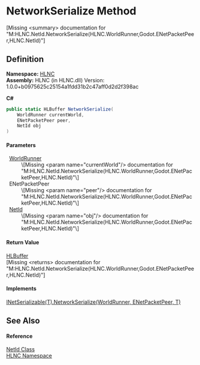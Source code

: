 # NetworkSerialize Method


\[Missing &lt;summary&gt; documentation for "M:HLNC.NetId.NetworkSerialize(HLNC.WorldRunner,Godot.ENetPacketPeer,HLNC.NetId)"\]



## Definition
**Namespace:** <a href="N_HLNC">HLNC</a>  
**Assembly:** HLNC (in HLNC.dll) Version: 1.0.0+b0975625c25154a1fdd31b2c47aff0d2d2f398ac

**C#**
``` C#
public static HLBuffer NetworkSerialize(
	WorldRunner currentWorld,
	ENetPacketPeer peer,
	NetId obj
)
```



#### Parameters
<dl><dt>  <a href="T_HLNC_WorldRunner">WorldRunner</a></dt><dd>\[Missing &lt;param name="currentWorld"/&gt; documentation for "M:HLNC.NetId.NetworkSerialize(HLNC.WorldRunner,Godot.ENetPacketPeer,HLNC.NetId)"\]</dd><dt>  ENetPacketPeer</dt><dd>\[Missing &lt;param name="peer"/&gt; documentation for "M:HLNC.NetId.NetworkSerialize(HLNC.WorldRunner,Godot.ENetPacketPeer,HLNC.NetId)"\]</dd><dt>  <a href="T_HLNC_NetId">NetId</a></dt><dd>\[Missing &lt;param name="obj"/&gt; documentation for "M:HLNC.NetId.NetworkSerialize(HLNC.WorldRunner,Godot.ENetPacketPeer,HLNC.NetId)"\]</dd></dl>

#### Return Value
<a href="T_HLNC_Serialization_HLBuffer">HLBuffer</a>  
\[Missing &lt;returns&gt; documentation for "M:HLNC.NetId.NetworkSerialize(HLNC.WorldRunner,Godot.ENetPacketPeer,HLNC.NetId)"\]

#### Implements
<a href="M_HLNC_INetSerializable_1_NetworkSerialize">INetSerializable(T).NetworkSerialize(WorldRunner, ENetPacketPeer, T)</a>  


## See Also


#### Reference
<a href="T_HLNC_NetId">NetId Class</a>  
<a href="N_HLNC">HLNC Namespace</a>  
